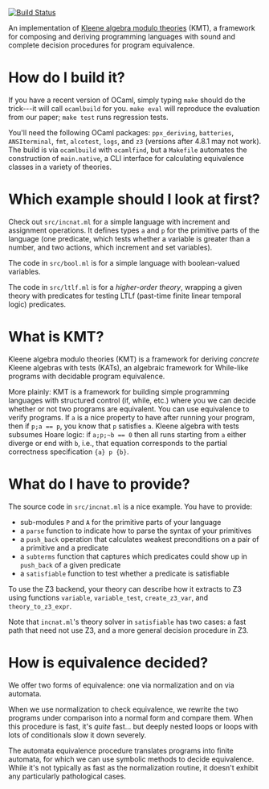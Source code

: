 [![Build Status](https://travis-ci.com/mgree/kmt.svg?branch=master)](https://travis-ci.com/mgree/kmt)

An implementation of [Kleene algebra modulo theories](https://arxiv.org/abs/1707.02894) (KMT), a framework for composing and deriving programming languages with sound and complete decision procedures for program equivalence.

# How do I build it?

If you have a recent version of OCaml, simply typing `make` should do the trick---it will call `ocamlbuild` for you. `make eval` will reproduce the evaluation from our paper; `make test` runs regression tests.

You'll need the following OCaml packages: `ppx_deriving`, `batteries`, `ANSIterminal`, `fmt`, `alcotest`, `logs`, and `z3` (versions after 4.8.1 may not work). The build is via `ocamlbuild` with `ocamlfind`, but a `Makefile` automates the construction of `main.native`, a CLI interface for calculating equivalence classes in a variety of theories.

# Which example should I look at first?

Check out `src/incnat.ml` for a simple language with increment and assignment operations. It defines types `a` and `p` for the primitive parts of the language (one predicate, which tests whether a variable is greater than a number, and two actions, which increment and set variables).

The code in `src/bool.ml` is for a simple language with boolean-valued variables.

The code in `src/ltlf.ml` is for a _higher-order theory_, wrapping a given theory with predicates for testing LTLf (past-time finite linear temporal logic) predicates.

# What is KMT?

Kleene algebra modulo theories (KMT) is a framework for deriving _concrete_ Kleene algebras with tests (KATs), an algebraic framework for While-like programs with decidable program equivalence.

More plainly: KMT is a framework for building simple programming languages with structured control (if, while, etc.) where you we can decide whether or not two programs are equivalent. You can use equivalence to verify programs. If `a` is a nice property to have after running your program, then if `p;a == p`, you know that `p` satisfies `a`. Kleene algebra with tests subsumes Hoare logic: if `a;p;~b == 0` then all runs starting from `a` either diverge or end with `b`, i.e., that equation corresponds to the partial correctness specification `{a} p {b}`.

# What do I have to provide?

The source code in `src/incnat.ml` is a nice example. You have to provide:

- sub-modules `P` and `A` for the primitive parts of your language
- a `parse` function to indicate how to parse the syntax of your primitives
- a `push_back` operation that calculates weakest preconditions on a pair of a primitive and a predicate
- a `subterms` function that captures which predicates could show up in `push_back` of a given predicate
- a `satisfiable` function to test whether a predicate is satisfiable

To use the Z3 backend, your theory can describe how it extracts to Z3 using functions `variable`, `variable_test`, `create_z3_var`, and `theory_to_z3_expr`.

Note that `incnat.ml`'s theory solver in `satisfiable` has two cases: a fast path that need not use Z3, and a more general decision procedure in Z3.

# How is equivalence decided?

We offer two forms of equivalence: one via normalization and on via automata.

When we use normalization to check equivalence, we rewrite the two programs under comparison into a normal form and compare them. When this procedure is fast, it's _quite_ fast... but deeply nested loops or loops with lots of conditionals slow it down severely.

The automata equivalence procedure translates programs into finite automata, for which we can use symbolic methods to decide equivalence. While it's not typically as fast as the normalization routine, it doesn't exhibit any particularly pathological cases.
